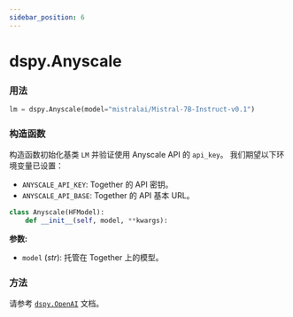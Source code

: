 ```yaml
---
sidebar_position: 6
---
```


# dspy.Anyscale

### 用法

```python
lm = dspy.Anyscale(model="mistralai/Mistral-7B-Instruct-v0.1")
```

### 构造函数

构造函数初始化基类 `LM` 并验证使用 Anyscale API 的 `api_key`。
我们期望以下环境变量已设置：
- `ANYSCALE_API_KEY`: Together 的 API 密钥。
- `ANYSCALE_API_BASE`: Together 的 API 基本 URL。


```python
class Anyscale(HFModel):
    def __init__(self, model, **kwargs):
```

**参数:**
- `model` (_str_): 托管在 Together 上的模型。

### 方法

请参考 [`dspy.OpenAI`](https://dspy-docs.vercel.app/api/language_model_clients/OpenAI) 文档。